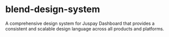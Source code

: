 # blend-design-system
A comprehensive design system for Juspay Dashboard that provides a consistent and scalable design language across all products and platforms.
